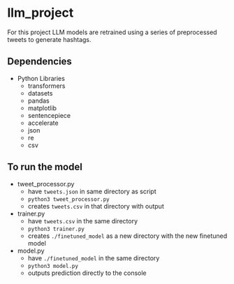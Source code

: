 # llm_project

For this project LLM models are retrained using a series of preprocessed tweets to generate hashtags. 

## Dependencies
* Python Libraries
  * transformers
  * datasets
  * pandas
  * matplotlib
  * sentencepiece
  * accelerate
  * json
  * re
  * csv
 
## To run the model
* tweet_processor.py
  * have `tweets.json` in same directory as script
  * `python3 tweet_processor.py`
  * creates `tweets.csv` in that directory with output
* trainer.py
  * have `tweets.csv` in the same directory
  * `python3 trainer.py`
  * creates `./finetuned_model` as a new directory with the new finetuned model
* model.py
  * have `./finetuned_model` in the same directory
  * `python3 model.py`
  * outputs prediction directly to the console
